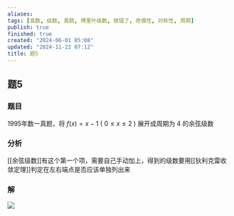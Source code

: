 ```yaml
---
aliases: 
tags: [高数, 级数, 真题, 傅里叶级数, 做错了, 奇偶性, 对称性, 周期]
publish: true
finished: true
created: "2024-06-01 05:08"
updated: "2024-11-22 07:12"
title: 题5
---
```

## 题5 
### 题目
1995年数一真题，将 $f(x)=x-1$ ( $0\leqslant x\leqslant2$ ) 展开成周期为 4 的余弦级数
### 分析 
[[余弦级数]]有这个第一个项，需要自己手动加上，得到的级数要用[[狄利克雷收敛定理]]判定在左右端点是否应该单独列出来 
### 解
![](https://img.hwenyi.tech/202405211944831.webp)

